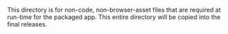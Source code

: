 This directory is for non-code, non-browser-asset files that are required at run-time for the packaged app. This entire directory will be copied into the final releases.
